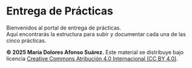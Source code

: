 # Entrega de Prácticas

Bienvenidos al portal de entrega de prácticas.  
Aquí encontrarás la estructura para subir y documentar cada una de las cinco prácticas.


**© 2025 María Dolores Afonso Suárez.** Este material se distribuye bajo licencia
[Creative Commons Atribución 4.0 Internacional (CC BY 4.0)](https://creativecommons.org/licenses/by/4.0/deed.es).
